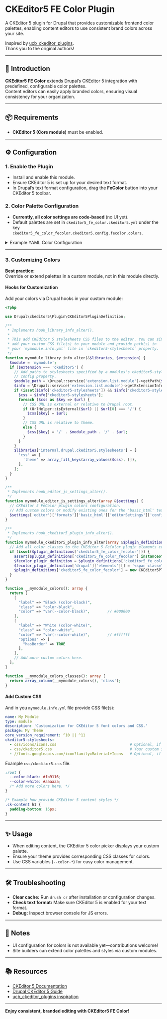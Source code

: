# CKEditor5 FE Color Plugin

A CKEditor 5 plugin for Drupal that provides customizable frontend color palettes, enabling content editors to use consistent brand colors across your site.

Inspired by [ucb_ckeditor_plugins](https://github.com/CuBoulder/ucb_ckeditor_plugins/tree/main).  
Thank you to the original authors!

---

## 🚀 Introduction

**CKEditor5 FE Color** extends Drupal’s CKEditor 5 integration with predefined, configurable color palettes.  
Content editors can easily apply branded colors, ensuring visual consistency for your organization.

---

## 📦 Requirements

- **CKEditor 5 (Core module)** must be enabled.

---

## ⚙️ Configuration

### 1. Enable the Plugin

- Install and enable this module.
- Ensure CKEditor 5 is set up for your desired text format.
- In Drupal’s text format configuration, drag the **FeColor** button into your CKEditor 5 toolbar.

### 2. Color Palette Configuration

- **Currently, all color settings are code-based** (no UI yet).
- Default palettes are set in `ckeditor5_fe_color.ckeditor5.yml` under the key  
  `ckeditor5_fe_color_fecolor.ckeditor5.config.fecolor.colors`.

<details>
<summary>Example YAML Color Configuration</summary>

```yml
ckeditor5_fe_color_fecolor:
  ckeditor5:
    plugins:
      - fecolor.FeColor
    config:
      fecolor:
        colors:
          - label: Black
            color: '#000000'
            class: 'color-black'
          - label: White
            color: '#FFFFFF'
            class: 'color-white'
            options:
              hasBorder: true
  drupal:
    label: Fe Font Color
    library: ckeditor5_fe_color/ckeditor5.fecolor
    admin_library: ckeditor5_fe_color/admin.fecolor
    class: Drupal\ckeditor5_fe_color\Plugin\CKEditor5Plugin\FeColor
    toolbar_items:
      fecolor:
        label: Fe Font Color
    elements:
      - <span>
      - <span class="color-black color-white">
```
</details>

---

### 3. Customizing Colors

**Best practice:**  
Override or extend palettes in a custom module, not in this module directly.

#### Hooks for Customization

Add your colors via Drupal hooks in your custom module:

```php
<?php

use Drupal\ckeditor5\Plugin\CKEditor5PluginDefinition;

/**
 * Implements hook_library_info_alter().
 *
 * This add CKEditor 5 stylesheets CSS files to the editor. You can simply
 * add your custom CSS file(s) to your module and provide path(s) in
 * your `mymodule.info.yml` file in `ckeditor5-stylesheets` property.
 */
function mymodule_library_info_alter(&$libraries, $extension) {
  $module = 'mymodule';
  if ($extension === 'ckeditor5') {
    // Add paths to stylesheets specified by a modules's ckeditor5-stylesheets
    // config property.
    $module_path = \Drupal::service('extension.list.module')->getPath($module);
    $info = \Drupal::service('extension.list.module')->getExtensionInfo($module);
    if (isset($info['ckeditor5-stylesheets']) && $info['ckeditor5-stylesheets'] !== FALSE) {
      $css = $info['ckeditor5-stylesheets'];
      foreach ($css as $key => $url) {
        // CSS URL is external or relative to Drupal root.
        if (UrlHelper::isExternal($url) || $url[0] === '/') {
          $css[$key] = $url;
        }
        // CSS URL is relative to theme.
        else {
          $css[$key] = '/' . $module_path . '/' . $url;
        }
      }
    }
    $libraries['internal.drupal.ckeditor5.stylesheets'] = [
      'css' => [
        'theme' => array_fill_keys(array_values($css), []),
      ],
    ];
  }
}

/**
 * Implements hook_editor_js_settings_alter().
 */
function mymodule_editor_js_settings_alter(array &$settings) {
  // CKEditor 5 FeColor plugin colors configuration.
  // Add custom colors or modify existing ones for the 'basic_html' text format.
  $settings['editor']['formats']['basic_html']['editorSettings']['config']['fecolor']['colors'] = __mymodule_colors();
}

/**
 * Implements hook_ckeditor5_plugin_info_alter().
 */
function mymodule_ckeditor5_plugin_info_alter(array &$plugin_definitions): void {
  // Add all color classes to the CKEditor 5 FeColor plugin elements configuration.
  if (isset($plugin_definitions['ckeditor5_fe_color_fecolor'])) {
    assert($plugin_definitions['ckeditor5_fe_color_fecolor'] instanceof CKEditor5PluginDefinition);
    $fecolor_plugin_definition = $plugin_definitions['ckeditor5_fe_color_fecolor']->toArray();
    $fecolor_plugin_definition['drupal']['elements'][] = '<span class="' . join(' ', __mymodule_colors_classes()) . '">';
    $plugin_definitions['ckeditor5_fe_color_fecolor'] = new CKEditor5PluginDefinition($fecolor_plugin_definition);
  }
}

function __mymodule_colors(): array {
  return [
    [
      "label" => "Black (color-black)",
      "class" => "color-black",
      "color" => "var(--color-black)",        // #000000
    ],
    [
      "label" => "White (color-white)",
      "class" => "color-white",
      "color" => "var(--color-white)",        // #ffffff
      "options" => [
        "hasBorder" => TRUE
      ],
    ],
    // Add more custom colors here.
  ];
}

function __mymodule_colors_classes(): array {
  return array_column(__mymodule_colors(), 'class');
}
```

#### Add Custom CSS

And in you `mymodule.info.yml` file provide CSS file(s):

```yml
name: My Module
type: module
description: 'Customization for CKEditor 5 font colors and CSS.'
package: My Theme
core_version_requirement: ^10 || ^11
ckeditor5-stylesheets:
  - css/icons/icons.css                                 # Optional, if you use Material Icons
  - css/ckeditor5.css                                   # Your custom styles for CKEditor 5
  - //fonts.googleapis.com/icon?family=Material+Icons   # Optional, if you use Material Icons
```

Example `css/ckeditor5.css` file:

```css
:root {
  --color-black: #fb9116;
  --color-white: #aaaaaa;
  /* Add more colors here. */
}

/* Example how provide CKEditor 5 content styles */
.ck-content h1 {
  padding-bottom: 16px;
}
```

---

## ✨ Usage

- When editing content, the CKEditor 5 color picker displays your custom palette.
- Ensure your theme provides corresponding CSS classes for colors.
- Use CSS variables (`--color-*`) for easy color management.

---

## 🛠️ Troubleshooting

- **Clear cache:** Run `drush cr` after installation or configuration changes.
- **Check text format:** Make sure CKEditor 5 is enabled for your text format.
- **Debug:** Inspect browser console for JS errors.

---

## 📝 Notes

- UI configuration for colors is not available yet—contributions welcome!
- Site builders can extend color palettes and styles via custom modules.

---

## 📚 Resources

- [CKEditor 5 Documentation](https://ckeditor.com/docs/ckeditor5/latest/)
- [Drupal CKEditor 5 Guide](https://www.drupal.org/docs/core-modules-and-themes/core-modules/ckeditor5-module)
- [ucb_ckeditor_plugins inspiration](https://github.com/CuBoulder/ucb_ckeditor_plugins/tree/main)

---

**Enjoy consistent, branded editing with CKEditor5 FE Color!**
